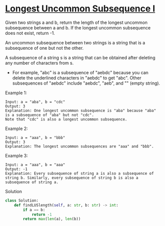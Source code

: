 # [Longest Uncommon Subsequence I](https://leetcode.com/problems/longest-uncommon-subsequence-i/description/)

Given two strings a and b, return the length of the longest uncommon subsequence between a and b. If the longest 
uncommon subsequence does not exist, return -1.

An uncommon subsequence between two strings is a string that is a subsequence of one but not the other.

A subsequence of a string s is a string that can be obtained after deleting any number of characters from s.

- For example, "abc" is a subsequence of "aebdc" because you can delete the underlined characters in "aebdc" to get "abc".
Other subsequences of "aebdc" include "aebdc", "aeb", and "" (empty string).
  
Example 1:
```
Input: a = "aba", b = "cdc"
Output: 3
Explanation: One longest uncommon subsequence is "aba" because "aba" is a subsequence of "aba" but not "cdc".
Note that "cdc" is also a longest uncommon subsequence.
```
Example 2:
```
Input: a = "aaa", b = "bbb"
Output: 3
Explanation: The longest uncommon subsequences are "aaa" and "bbb".
```
Example 3:
```
Input: a = "aaa", b = "aaa"
Output: -1
Explanation: Every subsequence of string a is also a subsequence of string b. Similarly, every subsequence of string b is also a subsequence of string a.
```
Solution
```python
class Solution:
    def findLUSlength(self, a: str, b: str) -> int:
        if a == b:
            return -1
        return max(len(a), len(b))
        
```
